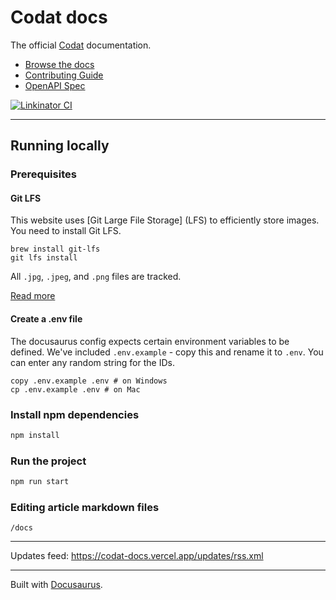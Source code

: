 # Codat docs

The official [Codat](https://codat.io) documentation.

- [Browse the docs](https://docs.codat.io/)
- [Contributing Guide](./CONTRIBUTING.md)
- [OpenAPI Spec](https://github.com/codatio/oas)

[![Linkinator CI](https://github.com/codatio/codat-docs/actions/workflows/linknator.yml/badge.svg)](https://github.com/codatio/codat-docs/actions/workflows/linknator.yml)

---

## Running locally

### Prerequisites

#### Git LFS

This website uses [Git Large File Storage] (LFS) to efficiently store images. You need to install Git LFS.

```
brew install git-lfs
git lfs install
```

All `.jpg`, `.jpeg`, and `.png` files are tracked.

[Read more](https://git-lfs.com/)

#### Create a .env file

The docusaurus config expects certain environment variables to be defined. We've included `.env.example` - copy this and rename it to `.env`. You can enter any random string for the IDs.

```
copy .env.example .env # on Windows 
cp .env.example .env # on Mac
```

### Install npm dependencies

```sh
npm install
```

### Run the project

```sh
npm run start
```

### Editing article markdown files

`/docs`

---

Updates feed: <https://codat-docs.vercel.app/updates/rss.xml>

---

Built with [Docusaurus](https://docusaurus.io/).
